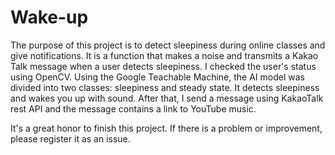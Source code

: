 # Wake-up

The purpose of this project is to detect sleepiness during online classes and give notifications. 
It is a function that makes a noise and transmits a Kakao Talk message when a user detects sleepiness. 
I checked the user's status using OpenCV.
Using the Google Teachable Machine, the AI model was divided into two classes: sleepiness and steady state.
It detects sleepiness and wakes you up with sound.
After that, I send a message using KakaoTalk rest API and the message contains a link to YouTube music.

It's a great honor to finish this project. 
If there is a problem or improvement, please register it as an issue.
